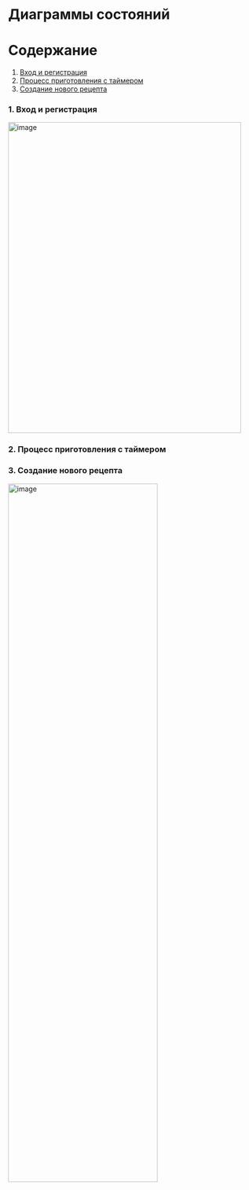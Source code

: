 # Диаграммы состояний

# Содержание
1. [Вход и регистрация](#1)
2. [Процесс приготовления с таймером](#2)
3. [Создание нового рецепта](#3)

### 1. Вход и регистрация <a name="1"></a>

<img width="474" height="632" alt="image" src="https://github.com/user-attachments/assets/2b0542e3-aa34-48f3-8764-6dce2b83dcdc" />


### 2. Процесс приготовления с таймером<a name="2"></a>


  
### 3. Создание нового рецепта<a name="3"></a>

<img width="304" height="1420" alt="image" src="https://github.com/user-attachments/assets/6d24157a-89a7-4d7d-bdb3-038d012b1454" />
